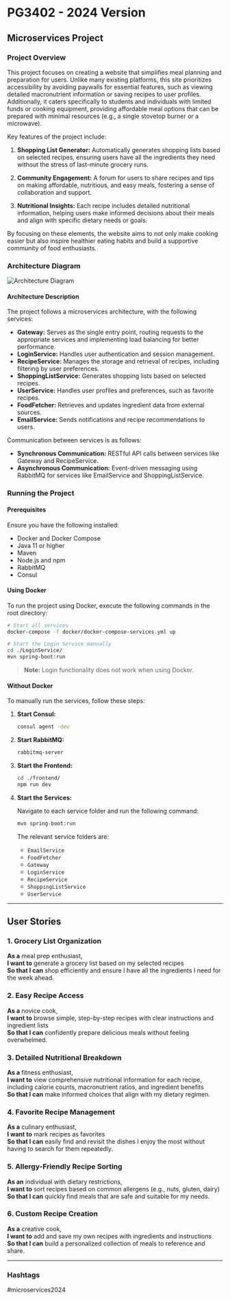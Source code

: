 # PG3402 - 2024 Version

## Microservices Project

### Project Overview
This project focuses on creating a website that simplifies meal planning and preparation for users. Unlike many existing platforms, this site prioritizes accessibility by avoiding paywalls for essential features, such as viewing detailed macronutrient information or saving recipes to user profiles. Additionally, it caters specifically to students and individuals with limited funds or cooking equipment, providing affordable meal options that can be prepared with minimal resources (e.g., a single stovetop burner or a microwave).

Key features of the project include:

1. **Shopping List Generator:** Automatically generates shopping lists based on selected recipes, ensuring users have all the ingredients they need without the stress of last-minute grocery runs.

2. **Community Engagement:** A forum for users to share recipes and tips on making affordable, nutritious, and easy meals, fostering a sense of collaboration and support.

3. **Nutritional Insights:** Each recipe includes detailed nutritional information, helping users make informed decisions about their meals and align with specific dietary needs or goals.

By focusing on these elements, the website aims to not only make cooking easier but also inspire healthier eating habits and build a supportive community of food enthusiasts.

### Architecture Diagram
![Architecture Diagram](https://github.com/user-attachments/assets/99f9bf73-d143-4cde-9c2d-a1e96e16eb66)

#### Architecture Description
The project follows a microservices architecture, with the following services:
- **Gateway:** Serves as the single entry point, routing requests to the appropriate services and implementing load balancing for better performance.
- **LoginService:** Handles user authentication and session management.
- **RecipeService:** Manages the storage and retrieval of recipes, including filtering by user preferences.
- **ShoppingListService:** Generates shopping lists based on selected recipes.
- **UserService:** Handles user profiles and preferences, such as favorite recipes.
- **FoodFetcher:** Retrieves and updates ingredient data from external sources.
- **EmailService:** Sends notifications and recipe recommendations to users.

Communication between services is as follows:
- **Synchronous Communication:** RESTful API calls between services like Gateway and RecipeService.
- **Asynchronous Communication:** Event-driven messaging using RabbitMQ for services like EmailService and ShoppingListService.

### Running the Project

#### Prerequisites
Ensure you have the following installed:
- Docker and Docker Compose
- Java 11 or higher
- Maven
- Node.js and npm
- RabbitMQ
- Consul

#### Using Docker
To run the project using Docker, execute the following commands in the root directory:

```bash
# Start all services
docker-compose -f docker/docker-compose-services.yml up

# Start the Login Service manually
cd ./LoginService/
mvn spring-boot:run
```

> **Note:** Login functionality does not work when using Docker.

#### Without Docker
To manually run the services, follow these steps:

1. **Start Consul:**

   ```bash
   consul agent -dev
   ```

2. **Start RabbitMQ:**

   ```bash
   rabbitmq-server
   ```

3. **Start the Frontend:**

   ```bash
   cd ./frontend/
   npm run dev
   ```

4. **Start the Services:**

   Navigate to each service folder and run the following command:

   ```bash
   mvn spring-boot:run
   ```

   The relevant service folders are:
   - `EmailService`
   - `FoodFetcher`
   - `Gateway`
   - `LoginService`
   - `RecipeService`
   - `ShoppingListService`
   - `UserService`

---

## User Stories

### 1. Grocery List Organization
**As a** meal prep enthusiast,  
**I want to** generate a grocery list based on my selected recipes  
**So that I can** shop efficiently and ensure I have all the ingredients I need for the week ahead.

### 2. Easy Recipe Access
**As a** novice cook,  
**I want to** browse simple, step-by-step recipes with clear instructions and ingredient lists  
**So that I can** confidently prepare delicious meals without feeling overwhelmed.

### 3. Detailed Nutritional Breakdown
**As a** fitness enthusiast,  
**I want to** view comprehensive nutritional information for each recipe, including calorie counts, macronutrient ratios, and ingredient benefits  
**So that I can** make informed choices that align with my dietary regimen.

### 4. Favorite Recipe Management
**As a** culinary enthusiast,  
**I want to** mark recipes as favorites  
**So that I can** easily find and revisit the dishes I enjoy the most without having to search for them repeatedly.

### 5. Allergy-Friendly Recipe Sorting
**As an** individual with dietary restrictions,  
**I want to** sort recipes based on common allergens (e.g., nuts, gluten, dairy)  
**So that I can** quickly find meals that are safe and suitable for my needs.

### 6. Custom Recipe Creation
**As a** creative cook,  
**I want to** add and save my own recipes with ingredients and instructions  
**So that I can** build a personalized collection of meals to reference and share.

---

### Hashtags
#microservices2024

